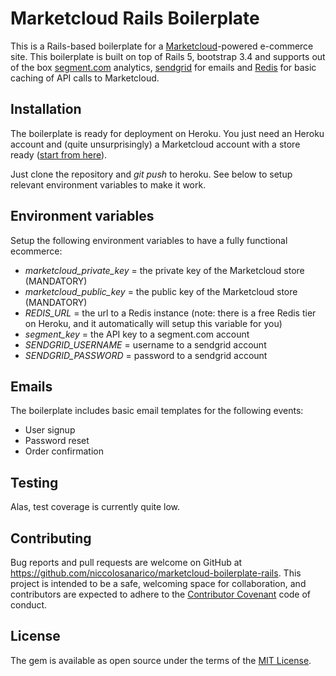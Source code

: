 # Marketcloud Rails Boilerplate

This is a Rails-based boilerplate for a [Marketcloud](http://www.marketcloud.it)-powered e-commerce site. This boilerplate is built on top of Rails 5, bootstrap 3.4 and supports out of the box [segment.com](http://segment.com) analytics, [sendgrid](https://www.sendgrid.com) for emails and [Redis](https://www.redis.io) for basic caching of API calls to Marketcloud.

## Installation

The boilerplate is ready for deployment on Heroku. You just need an Heroku account and (quite unsurprisingly) a Marketcloud account
with a store ready ([start from here](https://www.marketcloud.it/account/signup)).

Just clone the repository and *git push* to heroku. See below to setup relevant environment variables to make it work.

## Environment variables

Setup the following environment variables to have a fully functional ecommerce: 

- *marketcloud_private_key* = the private key of the Marketcloud store (MANDATORY)
- *marketcloud_public_key* = the public key of the Marketcloud store (MANDATORY)
- *REDIS_URL* = the url to a Redis instance (note: there is a free Redis tier on Heroku, and it automatically will setup this variable for you)
- *segment_key* = the API key to a segment.com account
- *SENDGRID_USERNAME* = username to a sendgrid account
- *SENDGRID_PASSWORD* = password to a sendgrid account

## Emails

The boilerplate includes basic email templates for the following events:

- User signup
- Password reset
- Order confirmation

## Testing

Alas, test coverage is currently quite low.

## Contributing

Bug reports and pull requests are welcome on GitHub at https://github.com/niccolosanarico/marketcloud-boilerplate-rails. This project is intended to be a safe, welcoming space for collaboration, and contributors are expected to adhere to the [Contributor Covenant](http://contributor-covenant.org) code of conduct.


## License

The gem is available as open source under the terms of the [MIT License](http://opensource.org/licenses/MIT).

